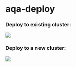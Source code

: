 # aqa-deploy

### Deploy to existing cluster:
<a href="https://portal.azure.com/#create/Microsoft.Template/uri/https%3A%2F%2Fraw.githubusercontent.com%2Fjoelhulen%2Faqa-deploy%2Fmaster%2Fazuredeploy.json" target="_blank">
    <img src="http://azuredeploy.net/deploybutton.png"/>
</a>

### Deploy to a new cluster:
<a href="https://portal.azure.com/#create/Microsoft.Template/uri/https%3A%2F%2Fraw.githubusercontent.com%2Fjoelhulen%2Faqa-deploy%2Fmaster%2Fazuredeploy-with-cluster.json" target="_blank">
    <img src="http://azuredeploy.net/deploybutton.png"/>
</a>

